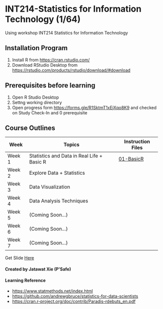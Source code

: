 # INT214-Statistics for Information Technology (1/64)
Using workshop INT214 Statistics for Information Technology

## Installation Program
1. Install R from https://cran.rstudio.com/
2. Download RStudio Desktop from https://rstudio.com/products/rstudio/download/#download

## Prerequisites before learning
1. Open R Studio Desktop
2. Settng working directory
3. Open progress form https://forms.gle/R1SktmT1xEjXqo8K9 and checked on Study Check-In and 0 prerequisite

## Course Outlines
|   Week  |                      Topics                   |           Instruction Files             |
|---------|-----------------------------------------------|-----------------------------------------|
| Week 1  | Statistics and Data in Real Life + Basic R    |  [01-BasicR](workshop/01-basic-R.md)    |
| Week 2  | Explore Data + Statistics                     |                          |
| Week 3  | Data Visualization                            |                          |
| Week 4  | Data Analysis Techniques                      |                          |
| Week 5  | (Coming Soon...)                              |                          |
| Week 6  | (Coming Soon...)                              |                          |
| Week 7  | (Coming Soon...)                              |                          |

Get Slide [Here](https://drive.google.com/drive/folders/1Bi58GdQ19Te8JdCM7slyJdocpu8JudEc?usp=sharing)

#### Created by Jatawat Xie (P'Safe)

#### Learning Reference
- https://www.statmethods.net/index.html
- https://github.com/andrewgbruce/statistics-for-data-scientists
- https://cran.r-project.org/doc/contrib/Paradis-rdebuts_en.pdf
